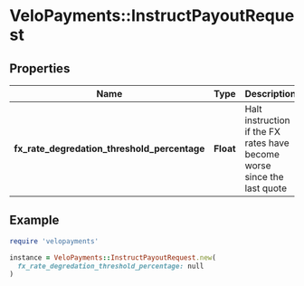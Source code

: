 # VeloPayments::InstructPayoutRequest

## Properties

| Name | Type | Description | Notes |
| ---- | ---- | ----------- | ----- |
| **fx_rate_degredation_threshold_percentage** | **Float** | Halt instruction if the FX rates have become worse since the last quote | [optional] |

## Example

```ruby
require 'velopayments'

instance = VeloPayments::InstructPayoutRequest.new(
  fx_rate_degredation_threshold_percentage: null
)
```

